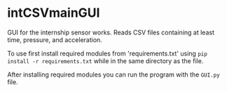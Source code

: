 # intCSVmainGUI
GUI for the internship sensor works. Reads CSV files containing at least time, pressure, and acceleration.

To use first install required modules from 'requirements.txt' using ```pip install -r requirements.txt``` 
while in the same directory as the file.

After installing required modules you can run the program with the ```GUI.py``` file.